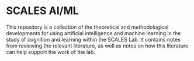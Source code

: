 # SCALES AI/ML

This repository is a collection of the theoretical and methodological developments for using artificial intelligence and machine learning in the study of cognition and learning within the SCALES Lab. It contains notes from reviewing the relevant literature, as well as notes on how this literature can help support the work of the lab.